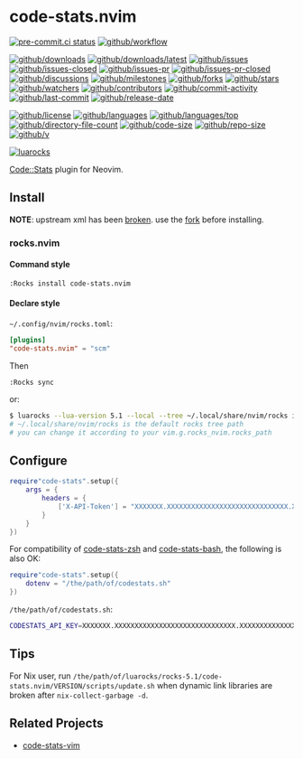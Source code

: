 # code-stats.nvim

[![pre-commit.ci status](https://results.pre-commit.ci/badge/github/Freed-Wu/code-stats.nvim/main.svg)](https://results.pre-commit.ci/latest/github/Freed-Wu/code-stats.nvim/main)
[![github/workflow](https://github.com/Freed-Wu/code-stats.nvim/actions/workflows/main.yml/badge.svg)](https://github.com/Freed-Wu/code-stats.nvim/actions)

[![github/downloads](https://shields.io/github/downloads/Freed-Wu/code-stats.nvim/total)](https://github.com/Freed-Wu/code-stats.nvim/releases)
[![github/downloads/latest](https://shields.io/github/downloads/Freed-Wu/code-stats.nvim/latest/total)](https://github.com/Freed-Wu/code-stats.nvim/releases/latest)
[![github/issues](https://shields.io/github/issues/Freed-Wu/code-stats.nvim)](https://github.com/Freed-Wu/code-stats.nvim/issues)
[![github/issues-closed](https://shields.io/github/issues-closed/Freed-Wu/code-stats.nvim)](https://github.com/Freed-Wu/code-stats.nvim/issues?q=is%3Aissue+is%3Aclosed)
[![github/issues-pr](https://shields.io/github/issues-pr/Freed-Wu/code-stats.nvim)](https://github.com/Freed-Wu/code-stats.nvim/pulls)
[![github/issues-pr-closed](https://shields.io/github/issues-pr-closed/Freed-Wu/code-stats.nvim)](https://github.com/Freed-Wu/code-stats.nvim/pulls?q=is%3Apr+is%3Aclosed)
[![github/discussions](https://shields.io/github/discussions/Freed-Wu/code-stats.nvim)](https://github.com/Freed-Wu/code-stats.nvim/discussions)
[![github/milestones](https://shields.io/github/milestones/all/Freed-Wu/code-stats.nvim)](https://github.com/Freed-Wu/code-stats.nvim/milestones)
[![github/forks](https://shields.io/github/forks/Freed-Wu/code-stats.nvim)](https://github.com/Freed-Wu/code-stats.nvim/network/members)
[![github/stars](https://shields.io/github/stars/Freed-Wu/code-stats.nvim)](https://github.com/Freed-Wu/code-stats.nvim/stargazers)
[![github/watchers](https://shields.io/github/watchers/Freed-Wu/code-stats.nvim)](https://github.com/Freed-Wu/code-stats.nvim/watchers)
[![github/contributors](https://shields.io/github/contributors/Freed-Wu/code-stats.nvim)](https://github.com/Freed-Wu/code-stats.nvim/graphs/contributors)
[![github/commit-activity](https://shields.io/github/commit-activity/w/Freed-Wu/code-stats.nvim)](https://github.com/Freed-Wu/code-stats.nvim/graphs/commit-activity)
[![github/last-commit](https://shields.io/github/last-commit/Freed-Wu/code-stats.nvim)](https://github.com/Freed-Wu/code-stats.nvim/commits)
[![github/release-date](https://shields.io/github/release-date/Freed-Wu/code-stats.nvim)](https://github.com/Freed-Wu/code-stats.nvim/releases/latest)

[![github/license](https://shields.io/github/license/Freed-Wu/code-stats.nvim)](https://github.com/Freed-Wu/code-stats.nvim/blob/main/LICENSE)
[![github/languages](https://shields.io/github/languages/count/Freed-Wu/code-stats.nvim)](https://github.com/Freed-Wu/code-stats.nvim)
[![github/languages/top](https://shields.io/github/languages/top/Freed-Wu/code-stats.nvim)](https://github.com/Freed-Wu/code-stats.nvim)
[![github/directory-file-count](https://shields.io/github/directory-file-count/Freed-Wu/code-stats.nvim)](https://github.com/Freed-Wu/code-stats.nvim)
[![github/code-size](https://shields.io/github/languages/code-size/Freed-Wu/code-stats.nvim)](https://github.com/Freed-Wu/code-stats.nvim)
[![github/repo-size](https://shields.io/github/repo-size/Freed-Wu/code-stats.nvim)](https://github.com/Freed-Wu/code-stats.nvim)
[![github/v](https://shields.io/github/v/release/Freed-Wu/code-stats.nvim)](https://github.com/Freed-Wu/code-stats.nvim)

[![luarocks](https://img.shields.io/luarocks/v/Freed-Wu/code-stats.nvim)](https://luarocks.org/modules/Freed-Wu/code-stats.nvim)

[Code::Stats](https://codestats.net) plugin for Neovim.

## Install

**NOTE**: upstream xml has been [broken](https://github.com/lubyk/xml/pull/20).
use the [fork](assets/rockspecs/xml-1.1.3-1.rockspec) before installing.

### rocks.nvim

#### Command style

```vim
:Rocks install code-stats.nvim
```

#### Declare style

`~/.config/nvim/rocks.toml`:

```toml
[plugins]
"code-stats.nvim" = "scm"
```

Then

```vim
:Rocks sync
```

or:

```sh
$ luarocks --lua-version 5.1 --local --tree ~/.local/share/nvim/rocks install code-stats.nvim
# ~/.local/share/nvim/rocks is the default rocks tree path
# you can change it according to your vim.g.rocks_nvim.rocks_path
```

## Configure

```lua
require"code-stats".setup({
    args = {
        headers = {
            ['X-API-Token'] = "XXXXXXX.XXXXXXXXXXXXXXXXXXXXXXXXXXXXXX.XXXXXXXXXXXXXXXXXXXXXXXXXXXXXXXXXXXXXXXXXXX"
        }
    }
})
```

For compatibility of
[code-stats-zsh](https://gitlab.com/code-stats/code-stats-zsh) and
[code-stats-bash](https://github.com/Freed-Wu/code-stats-bash), the following is
also OK:

```lua
require"code-stats".setup({
    dotenv = "/the/path/of/codestats.sh"
})
```

`/the/path/of/codestats.sh`:

```sh
CODESTATS_API_KEY=XXXXXXX.XXXXXXXXXXXXXXXXXXXXXXXXXXXXXX.XXXXXXXXXXXXXXXXXXXXXXXXXXXXXXXXXXXXXXXXXXX
```

## Tips

For Nix user, run
`/the/path/of/luarocks/rocks-5.1/code-stats.nvim/VERSION/scripts/update.sh` when
dynamic link libraries are broken after `nix-collect-garbage -d`.

## Related Projects

- [code-stats-vim](https://gitlab.com/code-stats/code-stats-vim)
